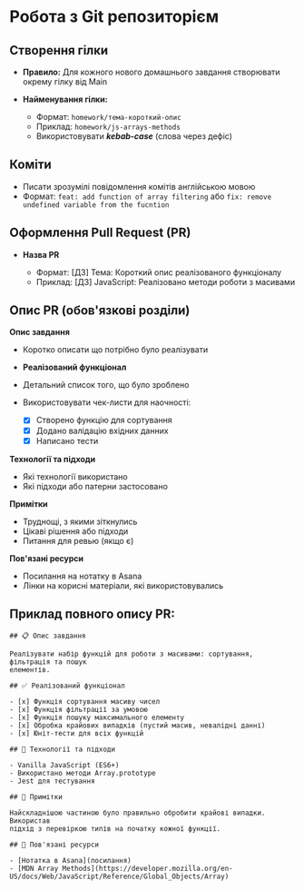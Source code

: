 # Робота з Git репозиторієм

## Створення гілки

- **Правило:** Для кожного нового домашнього завдання створювати окрему гілку
  від Main

- **Найменування гілки:**
  - Формат: `homework/тема-короткий-опис`
  - Приклад: `homework/js-arrays-methods`
  - Використовувати **_kebab-case_** (слова через дефіс)

## Коміти

- Писати зрозумілі повідомлення комітів англійською мовою
- Формат: `feat: add function of array filtering` або
  `fix: remove undefined variable from the fucntion`

## Оформлення Pull Request (PR)

- **Назва PR**

  - Формат: [ДЗ] Тема: Короткий опис реалізованого функціоналу
  - Приклад: [ДЗ] JavaScript: Реалізовано методи роботи з масивами

## Опис PR (обов'язкові розділи)

**Опис завдання**

- Коротко описати що потрібно було реалізувати
- **Реалізований функціонал**

- Детальний список того, що було зроблено
- Використовувати чек-листи для наочності:

  - [x] Створено функцію для сортування
  - [x] Додано валідацію вхідних данних
  - [x] Написано тести

**Технології та підходи**

- Які технології використано
- Які підходи або патерни застосовано

**Примітки**

- Труднощі, з якими зіткнулись
- Цікаві рішення або підходи
- Питання для ревью (якщо є)

**Пов'язані ресурси**

- Посилання на нотатку в Asana
- Лінки на корисні матеріали, які використовувались

## Приклад повного опису PR:

```
## 📋 Опис завдання

Реалізувати набір функцій для роботи з масивами: сортування, фільтрація та пошук
елементів.

## ✅ Реалізований функціонал

- [x] Функція сортування масиву чисел
- [x] Функція фільтрації за умовою
- [x] Функція пошуку максимального елементу
- [x] Обробка крайових випадків (пустий масив, невалідні данні)
- [x] Юніт-тести для всіх функцій

## 🔧 Технології та підходи

- Vanilla JavaScript (ES6+)
- Використано методи Array.prototype
- Jest для тестування

## 📝 Примітки

Найскладнішою частиною було правильно обробити крайові випадки. Використав
підхід з перевіркою типів на початку кожної функції.

## 🔗 Пов'язані ресурси

- [Нотатка в Asana](посилання)
- [MDN Array Methods](https://developer.mozilla.org/en-US/docs/Web/JavaScript/Reference/Global_Objects/Array)
```
